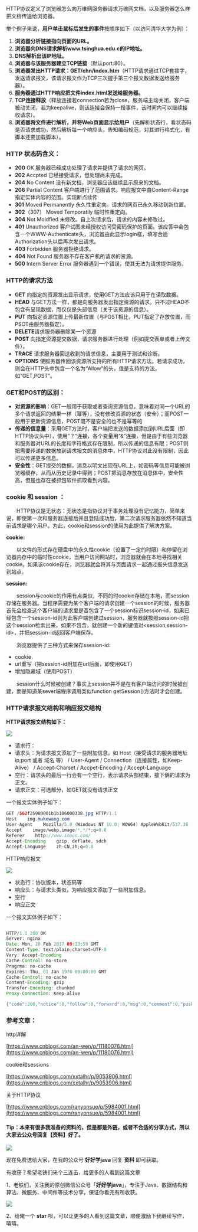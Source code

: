 HTTP协议定义了浏览器怎么向万维网服务器请求万维网文档，以及服务器怎么样把文档传送给浏览器。

举个例子来说，**用户单击鼠标后发生的事件**按顺序如下（以访问清华大学为例）：

1.  **浏览器分析链接指向页面的URL。**
2.  **浏览器向DNS请求解析www.tsinghua.edu.c的IP地址。**
3.  **DNS解析出该IP地址。**
4.  **浏览器与该服务器建立TCP链接**（默认port:80）。
5.  **浏览器发出HTTP请求：GET/chn/index.htm**（HTTP请求通过TCP套接字，发送请求报文，该请求报文作为TCP三次握手第三个报文数据发送给服务器）。
6.  **服务器通过HTTP响应把文件index.html发送给服务器。**
7.  **TCP连接释放**（释放连接若connection若为close，服务端主动关闭，客户端被动关闭，若为keepalive，则该连接会保持一段事件，该时间内可以继续接收请求）。
8.  **浏览器将文件进行解析，并将Web页面显示给用户**（先解析状态行，看状态码是否请求成功，然后解析每一个响应头，告知编码规范，对其进行格式化，有脚本还要加载脚本）。

### HTTP 状态码含义：

*   **200** OK 服务器已经成功处理了请求并提供了请求的网页。
*   **202** Accpted 已经接受请求，但处理尚未完成。
*   **204** No Content 没有新文档，浏览器应该继续显示原来的文档。
*   **206** Partial Content 客户端进行了范围请求。响应报文中由Content-Range指定实体内容的范围。实现断点续传
*   **301** Moved Permanently 永久性重定向。请求的网页已永久移动到新位置。
*   **302**（307） Moved Temporatily 临时性重定向。
*   **304** Not Moidfied 未修改。自上次请求后，请求的内容未修改过。
*   **401** Unauthorized 客户试图未经授权访问受密码保护的页面。该应答中会包含一个WWW-Authenticate头，浏览器由此显示login框，填写合适Authorization头以后再次发出请求。
*   **403** Forbidden 服务器拒绝请求。
*   **404** Not Found 服务器不存在客户机所请求的资源。
*   **500** Intern Server Error 服务器遇到一个错误，使其无法为请求提供服务。

### HTTP的请求方法

*   **GET** 向指定的资源发出显示请求，使用GET方法应该只用于在读取数据。
*   **HEAD** 与GET方法一样，都是向服务器发出指定资源的请求。只不过HEAD不包含有呈现数据，而仅仅是头部信息（关于该资源的信息）。
*   **PUT** 向指定资源位置上传最新位置（与POST相比，PUT指定了存放位置，而PSOT由服务器指定）。
*   **DELETE**请求服务器删除某一个资源
*   **POST** 向指定资源提交数据，请求服务器进行处理（例如提交表单或者上传文件）。
*   **TRACE** 请求服务器回送收到的请求信息，主要用于测试和诊断。
*   **OPTIONS** 使服务器传回该资源所支持的所有HTTP请求方法。若请求成功，则会在HTTP头中包含一个名为“Allow”的头，值是支持的方法，如“GET,POST”。

### GET和POST的区别：

*   **对资源的影响**：GET一般用于获取或者查询资源信息，意味着对同一个URL的多个请求返回的结果一样（幂等），没有修改资源的状态（安全）；而POST一般用于更新资源信息，POST既不是安全的也不是幂等的
*   **传递的信息量**：采用GET方法时，客户端把发送的数据添加到URL后面（即HTTP协议头中），使用“？”连接，各个变量用“&”连接，但是由于有些浏览器和服务器对URL的长度和字符格式存在限制，所以传递的信息有限；POST则把需要传递的数据放到请求报文的消息体中，HTTP协议对此没有限制，因此可以传递更多信息。
*   **安全性**：GET提交的数据，消息以明文出现在URL上，如密码等信息可能被浏览器缓存，从而从历史记录中得到；POST把消息存放在消息体中，安全性高，但是也存在被抓包软件抓取看到内容。

### cookie 和 session ：

　　HTTP协议是无状态：无状态是指协议对于事务处理没有记忆能力，简单来说，即使第一次和服务器连接后并且登陆成功后，第二次请求服务器依然不知道当前请求是哪个用户。为此，cookie和session的使用为此提供了解决方案。

**cookie:**

　　以文件的形式存在硬盘中的永久性cookie（设置了一定的时限）和停留在浏览器内存中的临时性cookie，当用户访问网站时，浏览器就会在本地寻找相关cookie。如果该cookie存在，浏览器就会将其与页面请求一起通过报头信息发送到站点。

**session:**

　　session与cookie的作用有点类似，不同的时cookie存储在本地，而session存储在服务器。当程序需要为某个客户端的请求创建一个session的时候，服务器首先会检查这个客户端的请求里是否包含了一个session标识session-id，如果已经包含一个session-id则为此客户端创建过session，服务器就按照session-id把这个session检索出来，如果不包含，就创建一个新的键值对<session,session-id>，并把session-id返回客户端保存。

　　浏览器提供了三种方式来保存ssesion-id:

*   cookie
*   url重写（把session-id附加在url后面，即使用GET）
*   增加隐藏域（使用POST）

　　session什么时候被创建？事实上session并不是在有客户端访问的时候被创建，而是知道某sever端程序调用类似function getSession()方法时才会创建。

### HTTP请求报文结构和响应报文结构

**HTTP请求报文结构如下：**

![](https://img2020.cnblogs.com/blog/704066/202004/704066-20200413194724299-117704646.png)

*   请求行：
*   请求头：为请求报文添加了一些附加信息，如 Host（接受请求的服务器地址 ip;port 或者 域名 等） / User-Agent / Connection（连接属性，如Keep-Alive） / Accept-Charset / Accpet-Encoding / Accept-Language
*   空行：请求头的最后一行会有一个空行，表示请求头部结束，接下俩的请求为正文。
*   请求正文：可选部分，如GET就没有请求正文

一个报文实体例子如下：

```java
GET /562f25980001b1b106000338.jpg HTTP/1.1
Host    img.mukewang.com
User-Agent    Mozilla/5.0 (Windows NT 10.0; WOW64) AppleWebKit/537.36 (KHTML, like Gecko) Chrome/51.0.2704.106 Safari/537.36
Accept    image/webp,image/*,*/*;q=0.8
Referer    http://www.imooc.com/
Accept-Encoding    gzip, deflate, sdch
Accept-Language    zh-CN,zh;q=0.8
```

HTTP响应报文

![](https://img2020.cnblogs.com/blog/704066/202004/704066-20200413201951732-952331574.png)

*   状态行：协议版本，状态码等
*   响应头：与请求头类似，为响应报文添加了一些附加信息。
*   空行
*   响应正文

一个报文实体例子如下：

```java

HTTP/1.1 200 OK
Server: nginx
Date: Mon, 20 Feb 2017 09:13:59 GMT
Content-Type: text/plain;charset=UTF-8
Vary: Accept-Encoding
Cache-Control: no-store
Pragrma: no-cache
Expires: Thu, 01 Jan 1970 00:00:00 GMT
Cache-Control: no-cache
Content-Encoding: gzip
Transfer-Encoding: chunked
Proxy-Connection: Keep-alive

{"code":200,"notice":0,"follow":0,"forward":0,"msg":0,"comment":0,"pushMsg":null,"friend":{"snsCount":0,"count":0,"celebrityCount":0},"lastPrivateMsg":null,"event":0,"newProgramCount":0,"createDJRadioCount":0,"newTheme":true}
```

### 参考文章：

http详解

[https://www.cnblogs.com/an-wen/p/11180076.html](https://www.cnblogs.com/an-wen/p/11180076.html)

cookie和sessions

[https://www.cnblogs.com/xxtalhr/p/9053906.html](https://www.cnblogs.com/xxtalhr/p/9053906.html)

关于HTTP协议

[https://www.cnblogs.com/ranyonsue/p/5984001.html](https://www.cnblogs.com/ranyonsue/p/5984001.html)


#### Tip：本来有很多我准备的资料的，但是都是外链，或者不合适的分享方式，所以大家去公众号回复【资料】好了。

![](http://image.ouyangsihai.cn/FszE5cIon6eHHexBEgOSBGBWeoyP)

现在免费送给大家，在我的公众号 **好好学java** 回复 **资料** 即可获取。

有收获？希望老铁们来个三连击，给更多的人看到这篇文章

1、老铁们，关注我的原创微信公众号「**好好学java**」，专注于Java、数据结构和算法、微服务、中间件等技术分享，保证你看完有所收获。

![](http://image.ouyangsihai.cn/FgUUPlQOlQtjbbdOs1RZK9gWxitV)

2、给俺一个 **star** 呗，可以让更多的人看到这篇文章，顺便激励下我继续写作，嘻嘻。